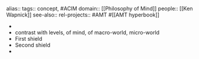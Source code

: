 alias::
tags:: concept, #ACIM
domain:: [[Philosophy of Mind]]
people:: [[Ken Wapnick]]
see-also::
rel-projects:: #AMT #[[AMT hyperbook]]



-
- contrast with levels, of mind, of macro-world, micro-world
- First shield
- Second shield
-
